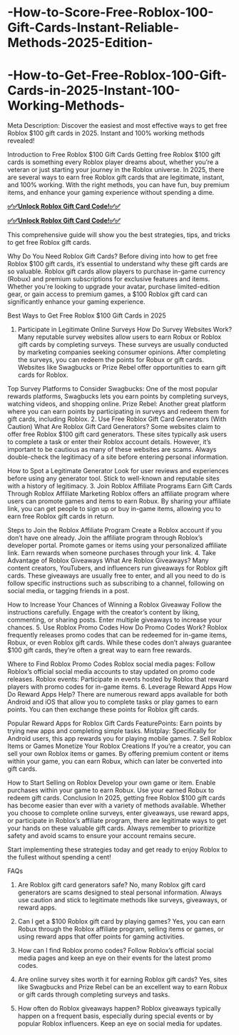 # -How-to-Score-Free-Roblox-100-Gift-Cards-Instant-Reliable-Methods-2025-Edition-
# -How-to-Get-Free-Roblox-100-Gift-Cards-in-2025-Instant-100-Working-Methods-
Meta Description: Discover the easiest and most effective ways to get free Roblox $100 gift cards in 2025. Instant and 100% working methods revealed!

Introduction to Free Roblox $100 Gift Cards
Getting free Roblox $100 gift cards is something every Roblox player dreams about, whether you’re a veteran or just starting your journey in the Roblox universe. In 2025, there are several ways to earn free Roblox gift cards that are legitimate, instant, and 100% working. With the right methods, you can have fun, buy premium items, and enhance your gaming experience without spending a dime.

**[✅✅Unlock Roblox Gift Card Code!✅✅](https://groupzone.xyz/robux-generator/)**

**[✅✅Unlock Roblox Gift Card Code!✅✅](https://groupzone.xyz/robux-generator/)**

This comprehensive guide will show you the best strategies, tips, and tricks to get free Roblox gift cards.

Why Do You Need Roblox Gift Cards?
Before diving into how to get free Roblox $100 gift cards, it’s essential to understand why these gift cards are so valuable. Roblox gift cards allow players to purchase in-game currency (Robux) and premium subscriptions for exclusive features and items. Whether you're looking to upgrade your avatar, purchase limited-edition gear, or gain access to premium games, a $100 Roblox gift card can significantly enhance your gaming experience.

Best Ways to Get Free Roblox $100 Gift Cards in 2025
1. Participate in Legitimate Online Surveys
How Do Survey Websites Work?
Many reputable survey websites allow users to earn Robux or Roblox gift cards by completing surveys. These surveys are usually conducted by marketing companies seeking consumer opinions. After completing the surveys, you can redeem the points for Robux or gift cards. Websites like Swagbucks or Prize Rebel offer opportunities to earn gift cards for Roblox.

Top Survey Platforms to Consider
Swagbucks: One of the most popular rewards platforms, Swagbucks lets you earn points by completing surveys, watching videos, and shopping online.
Prize Rebel: Another great platform where you can earn points by participating in surveys and redeem them for gift cards, including Roblox.
2. Use Free Roblox Gift Card Generators (With Caution)
What Are Roblox Gift Card Generators?
Some websites claim to offer free Roblox $100 gift card generators. These sites typically ask users to complete a task or enter their Roblox account details. However, it’s important to be cautious as many of these websites are scams. Always double-check the legitimacy of a site before entering personal information.

How to Spot a Legitimate Generator
Look for user reviews and experiences before using any generator tool.
Stick to well-known and reputable sites with a history of legitimacy.
3. Join Roblox Affiliate Programs
Earn Gift Cards Through Roblox Affiliate Marketing
Roblox offers an affiliate program where users can promote games and items to earn Robux. By sharing your affiliate link, you can get people to sign up or buy in-game items, allowing you to earn free Roblox gift cards in return.

Steps to Join the Roblox Affiliate Program
Create a Roblox account if you don’t have one already.
Join the affiliate program through Roblox’s developer portal.
Promote games or items using your personalized affiliate link.
Earn rewards when someone purchases through your link.
4. Take Advantage of Roblox Giveaways
What Are Roblox Giveaways?
Many content creators, YouTubers, and influencers run giveaways for Roblox gift cards. These giveaways are usually free to enter, and all you need to do is follow specific instructions such as subscribing to a channel, following on social media, or tagging friends in a post.

How to Increase Your Chances of Winning a Roblox Giveaway
Follow the instructions carefully.
Engage with the creator’s content by liking, commenting, or sharing posts.
Enter multiple giveaways to increase your chances.
5. Use Roblox Promo Codes
How Do Promo Codes Work?
Roblox frequently releases promo codes that can be redeemed for in-game items, Robux, or even Roblox gift cards. While these codes don’t always guarantee $100 gift cards, they’re often a great way to earn free rewards.

Where to Find Roblox Promo Codes
Roblox social media pages: Follow Roblox’s official social media accounts to stay updated on promo code releases.
Roblox events: Participate in events hosted by Roblox that reward players with promo codes for in-game items.
6. Leverage Reward Apps
How Do Reward Apps Help?
There are numerous reward apps available for both Android and iOS that allow you to complete tasks or play games to earn points. You can then exchange these points for Roblox gift cards.

Popular Reward Apps for Roblox Gift Cards
FeaturePoints: Earn points by trying new apps and completing simple tasks.
Mistplay: Specifically for Android users, this app rewards you for playing mobile games.
7. Sell Roblox Items or Games
Monetize Your Roblox Creations
If you’re a creator, you can sell your own Roblox items or games. By offering premium content or items within your game, you can earn Robux, which can later be converted into gift cards.

How to Start Selling on Roblox
Develop your own game or item.
Enable purchases within your game to earn Robux.
Use your earned Robux to redeem gift cards.
Conclusion
In 2025, getting free Roblox $100 gift cards has become easier than ever with a variety of methods available. Whether you choose to complete online surveys, enter giveaways, use reward apps, or participate in Roblox’s affiliate program, there are legitimate ways to get your hands on these valuable gift cards. Always remember to prioritize safety and avoid scams to ensure your account remains secure.

Start implementing these strategies today and get ready to enjoy Roblox to the fullest without spending a cent!

FAQs
1. Are Roblox gift card generators safe?
No, many Roblox gift card generators are scams designed to steal personal information. Always use caution and stick to legitimate methods like surveys, giveaways, or reward apps.

2. Can I get a $100 Roblox gift card by playing games?
Yes, you can earn Robux through the Roblox affiliate program, selling items or games, or using reward apps that offer points for gaming activities.

3. How can I find Roblox promo codes?
Follow Roblox’s official social media pages and keep an eye on their events for the latest promo codes.

4. Are online survey sites worth it for earning Roblox gift cards?
Yes, sites like Swagbucks and Prize Rebel can be an excellent way to earn Robux or gift cards through completing surveys and tasks.

5. How often do Roblox giveaways happen?
Roblox giveaways typically happen on a frequent basis, especially during special events or by popular Roblox influencers. Keep an eye on social media for updates.



